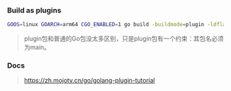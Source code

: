 ### Build as plugins

```bash
GOOS=linux GOARCH=arm64 CGO_ENABLED=1 go build -buildmode=plugin -ldflags="-w -s" -tags=nomsgpack .
```

> plugin包和普通的Go包没太多区别，只是plugin包有一个约束：其包名必须为main。

### Docs

> https://zh.mojotv.cn/go/golang-plugin-tutorial